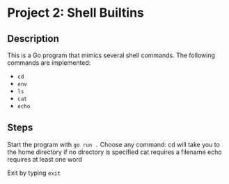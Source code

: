 # Project 2: Shell Builtins

## Description

This is a Go program that mimics several shell commands. The following commands are implemented:

- `cd`
- `env`
- `ls`
- `cat`
- `echo`

## Steps

Start the program with `go run .`
Choose any command:
  cd will take you to the home directory if no directory is specified
  cat requires a filename
  echo requires at least one word

Exit by typing `exit`